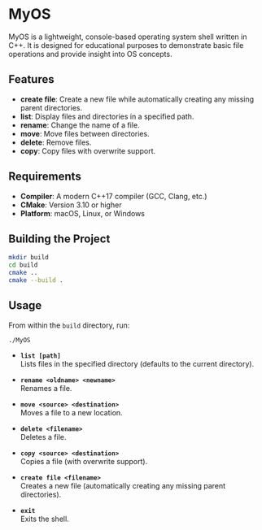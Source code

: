 # MyOS

MyOS is a lightweight, console-based operating system shell written in C++. It is designed for educational purposes to demonstrate basic file operations and provide insight into OS concepts.

## Features

- **create file**: Create a new file while automatically creating any missing parent directories.
- **list**: Display files and directories in a specified path.
- **rename**: Change the name of a file.
- **move**: Move files between directories.
- **delete**: Remove files.
- **copy**: Copy files with overwrite support.

## Requirements

- **Compiler**: A modern C++17 compiler (GCC, Clang, etc.)
- **CMake**: Version 3.10 or higher
- **Platform**: macOS, Linux, or Windows

## Building the Project
```bash
mkdir build
cd build
cmake ..
cmake --build .
```

## Usage
From within the `build` directory, run:
```
./MyOS
```
- **`list [path]`**  
  Lists files in the specified directory (defaults to the current directory).

- **`rename <oldname> <newname>`**  
  Renames a file.

- **`move <source> <destination>`**  
  Moves a file to a new location.

- **`delete <filename>`**  
  Deletes a file.

- **`copy <source> <destination>`**  
  Copies a file (with overwrite support).

- **`create file <filename>`**  
  Creates a new file (automatically creating any missing parent directories).

- **`exit`**  
  Exits the shell.

